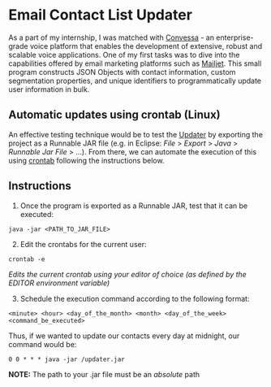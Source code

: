 # Email Contact List Updater

As a part of my internship, I was matched with [Convessa](http://convessa.com/) - an enterprise-grade voice platform that enables the development of extensive, robust and scalable voice applications. One of my first tasks was to dive into the capabilities offered by email marketing platforms such as [Mailjet](https://dev.mailjet.com/). This small program constructs JSON Objects with contact information, custom segmentation properties, and unique identifiers to programmatically update user information in bulk.

## Automatic updates using crontab (Linux)
An effective testing technique would be to test the [Updater](https://github.com/jf2978/mailjet-updater/blob/master/ConvessaMailjet/src/mailjet/UpdaterTester.java) by exporting the project as a Runnable JAR file  (e.g. in Eclipse: _File_ > _Export_ > _Java_ > _Runnable Jar File_ > ...). From there, we can automate the execution of this using [crontab](http://crontab.org/) following the instructions below.

## Instructions

1. Once the program is exported as a Runnable JAR, test that it can be executed:

```
java -jar <PATH_TO_JAR_FILE>
```

2. Edit the crontabs for the current user:
```
crontab -e
```
_Edits the current crontab using your editor of choice (as defined by the EDITOR environment variable)_

3. Schedule the execution command according to the following format:
```
<minute> <hour> <day_of_the_month> <month> <day_of_the_week> <command_be_executed>
```
Thus, if we wanted to update our contacts every day at midnight, our command would be:
```
0 0 * * * java -jar /updater.jar
```
__NOTE:__ The path to your .jar file must be an _absolute_ path
